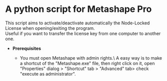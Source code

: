 # A python script for Metashape Pro

This script aims to activate/deactivate automatically the Node-Locked License when opening/exiting the program.  
Useful if you want to transfer the license key from one computer to another one.

* __Prerequisites__

  - You must open Metashape with admin rights.\  A easy way is to make a shortcut of the "Metashape.exe" file, then right click on it, open       "Properties" dialog > "Shortcut" tab > "Advanced" tab> check "execute as administrator".
